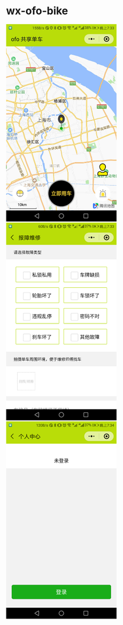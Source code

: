 # wx-ofo-bike
 <img src="https://github.com/liurongshan/wx-ofo-bike/blob/master/preview/560645424594149710.jpg"  width=300 />
 <img src="https://github.com/liurongshan/wx-ofo-bike/blob/master/preview/701833195953808810.png"  width=300 />
 <img src="https://github.com/liurongshan/wx-ofo-bike/blob/master/preview/136488710253432866.png"  width=300 />
